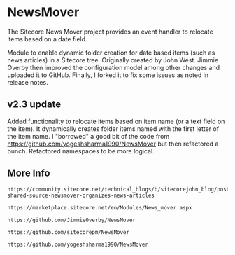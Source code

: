 NewsMover
=========

The Sitecore News Mover project provides an event handler to relocate items based on a date field. 

Module to enable dynamic folder creation for date based items (such as news articles) in a Sitecore tree. Originally created by John West. Jimmie Overby then improved the configuration model among other changes and uploaded it to GitHub. Finally, I forked it to fix some issues as noted in release notes.

## v2.3 update
Added functionality to relocate items based on item name (or a text field on the item). It dynamically creates folder items named with the first letter of the item name. I "borrowed" a good bit of the code from https://github.com/yogeshsharma1990/NewsMover but then refactored a bunch. Refactored namespaces to be more logical.

## More Info
    https://community.sitecore.net/technical_blogs/b/sitecorejohn_blog/posts/sitecore-shared-source-newsmover-organizes-news-articles

    https://marketplace.sitecore.net/en/Modules/News_mover.aspx

    https://github.com/JimmieOverby/NewsMover

    https://github.com/sitecorepm/NewsMover

    https://github.com/yogeshsharma1990/NewsMover